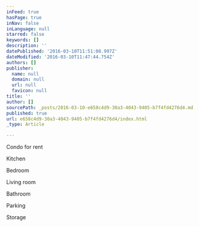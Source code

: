 ```yaml
---
inFeed: true
hasPage: true
inNav: false
inLanguage: null
starred: false
keywords: []
description: ''
datePublished: '2016-03-10T11:51:08.997Z'
dateModified: '2016-03-10T11:47:44.754Z'
authors: []
publisher:
  name: null
  domain: null
  url: null
  favicon: null
title: ''
author: []
sourcePath: _posts/2016-03-10-e658c4d9-30a3-4043-9405-b7f4fd4276d4.md
published: true
url: e658c4d9-30a3-4043-9405-b7f4fd4276d4/index.html
_type: Article

---
```

Condo for rent 

Kitchen

Bedroom

Living room

Bathroom

Parking

Storage